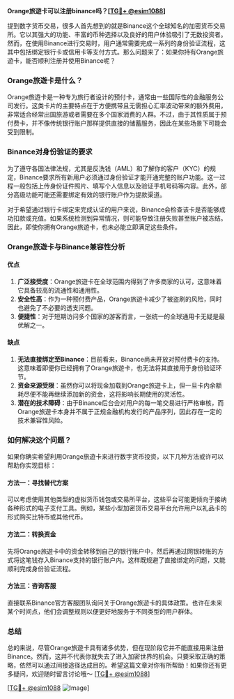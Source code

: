**Orange旅遊卡可以注册binance吗？[[TG💪+ @esim1088](https://t.me/s/esim1088)]**

提到数字货币交易，很多人首先想到的就是Binance这个全球知名的加密货币交易所。它以其强大的功能、丰富的币种选择以及良好的用户体验吸引了无数投资者。然而，在使用Binance进行交易时，用户通常需要完成一系列的身份验证流程，这其中包括绑定银行卡或信用卡等支付方式。那么问题来了：如果你持有Orange旅遊卡，能否顺利注册并使用Binance呢？

### Orange旅遊卡是什么？

Orange旅遊卡是一种专为旅行者设计的预付卡，通常由一些国际性的金融服务公司发行。这类卡片的主要特点在于方便携带且无需担心汇率波动带来的额外费用，非常适合经常出国旅游或者需要在多个国家消费的人群。不过，由于其性质属于预付费卡，并不像传统银行账户那样提供直接的储蓄服务，因此在某些场景下可能会受到限制。

### Binance对身份验证的要求

为了遵守各国法律法规，尤其是反洗钱（AML）和了解你的客户（KYC）的规定，Binance要求所有新用户必须通过身份验证才能开通完整的账户功能。这一过程一般包括上传身份证件照片、填写个人信息以及验证手机号码等内容。此外，部分高级功能可能还需要绑定有效的银行账户作为提款渠道。

对于希望通过银行卡绑定来完成认证的用户来说，Binance会检查该卡是否能够成功扣款或充值。如果系统检测到异常情况，则可能导致注册失败甚至账户被冻结。因此，即使你拥有Orange旅遊卡，也未必能立即满足这些条件。

### Orange旅遊卡与Binance兼容性分析

#### 优点
1. **广泛接受度**：Orange旅遊卡在全球范围内得到了许多商家的认可，这意味着它具备较高的流通性和通用性。
2. **安全性高**：作为一种预付费产品，Orange旅遊卡减少了被盗刷的风险，同时也避免了不必要的透支问题。
3. **便捷性**：对于短期访问多个国家的游客而言，一张统一的全球通用卡无疑是最优解之一。

#### 缺点
1. **无法直接绑定至Binance**：目前看来，Binance尚未开放对预付费卡的支持。这意味着即便你已经拥有了Orange旅遊卡，也无法将其直接用于身份验证环节。
2. **资金来源受限**：虽然你可以将现金加载到Orange旅遊卡上，但一旦卡内余额耗尽便不能再继续添加新的资金，这将影响长期使用的灵活性。
3. **潜在的技术障碍**：由于Binance后台会对用户的每一笔交易进行严格审核，而Orange旅遊卡本身并不属于正规金融机构发行的产品序列，因此存在一定的技术兼容性风险。

### 如何解决这个问题？

如果你确实希望利用Orange旅遊卡来进行数字货币投资，以下几种方法或许可以帮助你实现目标：

#### 方法一：寻找替代方案
可以考虑使用其他类型的虚拟货币钱包或交易所平台，这些平台可能更倾向于接纳各种形式的电子支付工具。例如，某些小型加密货币交易平台允许用户以礼品卡的形式购买比特币或其他代币。

#### 方法二：转换资金
先将Orange旅遊卡中的资金转移到自己的银行账户中，然后再通过网银转账的方式将这笔钱存入Binance支持的银行账户内。这样既规避了直接绑定的问题，又能顺利完成身份验证流程。

#### 方法三：咨询客服
直接联系Binance官方客服团队询问关于Orange旅遊卡的具体政策。也许在未来某个时间点，他们会调整规则以便更好地服务于不同类型的用户群体。

### 总结

总的来说，尽管Orange旅遊卡具有诸多优势，但在现阶段它并不能直接用来注册Binance。然而，这并不代表你就失去了进入加密世界的机会。只要采取正确的策略，依然可以通过间接途径达成目的。希望这篇文章对你有所帮助！如果你还有更多疑问，欢迎随时留言讨论哦～ [[TG💪+ @esim1088](https://t.me/s/esim1088)]

[[TG💪+ @esim1088](https://t.me/s/esim1088) ![Image](https://i.postimg.cc/4NQfJmqS/Snipaste-2025-05-13-00-14-12.png)]